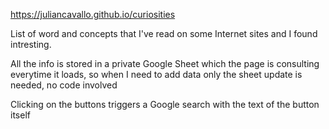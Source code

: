 https://juliancavallo.github.io/curiosities

List of word and concepts that I've read on some Internet sites and I found intresting.

All the info is stored in a private Google Sheet which the page is consulting everytime it loads, so when I need to add data only the sheet update is needed, no code involved

Clicking on the buttons triggers a Google search with the text of the button itself
